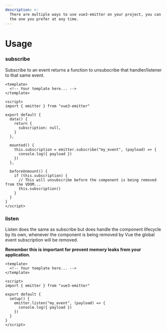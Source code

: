 ```yaml
---
description: >-
  There are multiple ways to use vue3-emitter on your project, you can choose
  the one you prefer at any time.
---
```


# Usage

### subscribe

Subscribe to an event returns a function to unsubscribe that handler/listener to that same event.

```vue
<template>
  <!-- Your template here... -->
</template>

<script>
import { emitter } from "vue3-emitter"

export default {
  data() {
    return {
      subscription: null,
    }
  },

  mounted() {
    this.subscription = emitter.subscribe("my_event", (payload) => {
      console.log({ payload })
    })
  },

  beforeUnmount() {
    if (this.subscription) {
      // This will unsubscribe before the component is being removed from the VDOM...
      this.subscription()
    }
  }
}
</script>
```

### listen

Listen does the same as subscribe but does handle the component lifecycle by its own, whenever the component is being removed by Vue the global event subscription will be removed.

**Remember this is important for prevent memory leaks from your application.**

```vue
<template>
  <!-- Your template here... -->
</template>

<script>
import { emitter } from "vue3-emitter"

export default {
  setup() {
    emitter.listen("my_event", (payload) => {
      console.log({ payload })
    })
  }
}
</script>
```
